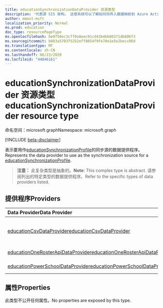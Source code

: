 ```yaml
---
title: educationSynchronizationDataProvider 资源类型
description: '代表源 SIS 架构。 这使系统可以了解如何将传入数据映射到 Azure Active Directory （Azure AD）架构。 '
author: mmast-msft
localization_priority: Normal
ms.prod: education
doc_type: resourcePageType
ms.openlocfilehash: be0f50ec3cff0a8eec91cd43b4bb08371db806f3
ms.sourcegitcommit: b083a570375252eff8054f9fe70e1e5e2becc06d
ms.translationtype: MT
ms.contentlocale: zh-CN
ms.lasthandoff: 06/23/2020
ms.locfileid: "44846161"
---
```

# <a name="educationsynchronizationdataprovider-resource-type"></a><span data-ttu-id="b0aa6-104">educationSynchronizationDataProvider 资源类型</span><span class="sxs-lookup"><span data-stu-id="b0aa6-104">educationSynchronizationDataProvider resource type</span></span>

<span data-ttu-id="b0aa6-105">命名空间：microsoft.graph</span><span class="sxs-lookup"><span data-stu-id="b0aa6-105">Namespace: microsoft.graph</span></span>

[!INCLUDE [beta-disclaimer](../../includes/beta-disclaimer.md)]

<span data-ttu-id="b0aa6-106">表示要用作[educationSynchronizationProfile]的同步源的数据提供程序。</span><span class="sxs-lookup"><span data-stu-id="b0aa6-106">Represents the data provider to use as the synchronization source for a [educationSynchronizationProfile].</span></span>

> <span data-ttu-id="b0aa6-107">**注意：** 此复杂类型是抽象的。</span><span class="sxs-lookup"><span data-stu-id="b0aa6-107">**Note:** This complex type is abstract.</span></span> <span data-ttu-id="b0aa6-108">请参阅列出的特定类型的数据提供程序。</span><span class="sxs-lookup"><span data-stu-id="b0aa6-108">Refer to the specific types of data providers listed.</span></span>

## <a name="providers"></a><span data-ttu-id="b0aa6-109">提供程序</span><span class="sxs-lookup"><span data-stu-id="b0aa6-109">Providers</span></span>

| <span data-ttu-id="b0aa6-110">Data Provider</span><span class="sxs-lookup"><span data-stu-id="b0aa6-110">Data Provider</span></span>                                                             | <span data-ttu-id="b0aa6-111">Description</span><span class="sxs-lookup"><span data-stu-id="b0aa6-111">Description</span></span>                                                                                        |
|:--------------------------------------------------------------------------|:---------------------------------------------------------------------------------------------------|
| <span data-ttu-id="b0aa6-112">[educationCsvDataProvider]</span><span class="sxs-lookup"><span data-stu-id="b0aa6-112">[educationCsvDataProvider]</span></span>                                                | <span data-ttu-id="b0aa6-113">上载到配置文件的[SAS URL](../api/educationsynchronizationprofile-uploadurl.md)的 CSV 文件</span><span class="sxs-lookup"><span data-stu-id="b0aa6-113">CSV files uploaded to the Profile's [SAS URL](../api/educationsynchronizationprofile-uploadurl.md)</span></span> |
| [<span data-ttu-id="b0aa6-114">educationOneRosterApiDataProvider</span><span class="sxs-lookup"><span data-stu-id="b0aa6-114">educationOneRosterApiDataProvider</span></span>](educationonerosterapidataprovider.md) | <span data-ttu-id="b0aa6-115">OneRoster v1.1 API</span><span class="sxs-lookup"><span data-stu-id="b0aa6-115">OneRoster v1.1 API</span></span>                                                                                 |
| <span data-ttu-id="b0aa6-116">[educationPowerSchoolDataProvider]</span><span class="sxs-lookup"><span data-stu-id="b0aa6-116">[educationPowerSchoolDataProvider]</span></span>                                        | <span data-ttu-id="b0aa6-117">PowerSchool API</span><span class="sxs-lookup"><span data-stu-id="b0aa6-117">PowerSchool API</span></span>                                                                                    |

## <a name="properties"></a><span data-ttu-id="b0aa6-118">属性</span><span class="sxs-lookup"><span data-stu-id="b0aa6-118">Properties</span></span>

<span data-ttu-id="b0aa6-119">此类型不公开任何属性。</span><span class="sxs-lookup"><span data-stu-id="b0aa6-119">No properties are exposed by this type.</span></span>

[educationsynchronizationprofile]: educationsynchronizationprofile.md
[educationcsvdataprovider]: educationCsvDataProvider.md
[educationsynchronizationdataprovider]: educationSynchronizationDataProvider.md
[educationpowerschooldataprovider]: educationPowerSchoolDataProvider.md
[educationcsvdataprovider]: educationCsvDataProvider.md
